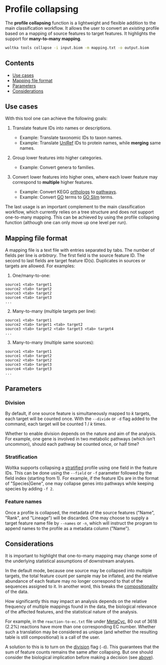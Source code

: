 # Profile collapsing

The **profile collapsing** function is a lightweight and flexible addition to the main classification workflow. It allows the user to convert an _existing_ profile based on a mapping of source features to target features. It highlights the support for **many-to-many mapping**.

```bash
woltka tools collapse -i input.biom -m mapping.txt -o output.biom
```


## Contents

- [Use cases](#use-cases)
- [Mapping file format](#mapping-file-format)
- [Parameters](#parameters)
- [Considerations](#considerations)


## Use cases

With this tool one can achieve the following goals:

1. Translate feature IDs into names or descriptions.
   - Example: Translate taxonomic IDs to taxon names.
   - Example: Translate [UniRef](https://www.uniprot.org/help/uniref) IDs to protein names, while **merging** same names.

2. Group lower features into higher categories.
   - Example: Convert genera to families.

3. Convert lower features into higher ones, where each lower feature may correspond to **multiple** higher features.
   - Example: Convert KEGG [orthologs](https://www.genome.jp/kegg/ko.html) to [pathways](https://www.genome.jp/kegg/pathway.html).
   - Example: Convert [GO](http://geneontology.org/docs/ontology-documentation/) terms to [GO Slim](http://www-legacy.geneontology.org/GO.slims.shtml) terms.

The last usage is an important complement to the main classification workflow, which currently relies on a tree structure and does not support one-to-many mapping. This can be achieved by using the profile collapsing function (although one can only move up one level per run).


## Mapping file format

A mapping file is a text file with entries separated by tabs. The number of fields per line is _arbitrary_. The first field is the source feature ID. The second to last fields are target feature ID(s). Duplicates in sources or targets are allowed. For examples:

1. One/many-to-one:
```
source1 <tab> target1
source2 <tab> target2
source3 <tab> target2
source4 <tab> target3
...
```

2. Many-to-many (multiple targets per line):
```
source1 <tab> target1
source2 <tab> target1 <tab> target2
source3 <tab> target2 <tab> target3 <tab> target4
...
```

3. Many-to-many (multiple same sources):
```
source1 <tab> target1
source1 <tab> target2
source2 <tab> target2
source3 <tab> target3
source4 <tab> target3
...
```

## Parameters

### Division

By default, if one source feature is simultaneously mapped to _k_ targets, each target will be counted once. With the `--divide` or `-d` flag added to the command, each target will be counted 1 / _k_ times.

Whether to enable division depends on the nature and aim of the analysis. For example, one gene is involved in two metabolic pathways (which isn't uncommon), should each pathway be counted once, or half time?

### Stratification

Woltka supports collapsing a [stratified](stratify.md) profile using one field in the feature IDs. This can be done using the `--field` or `-f` parameter followed by the field index (starting from 1). For example, if the feature IDs are in the format of "Species|Gene", one may collapse genes into pathways while keeping species by adding `-f 2`.

### Feature names

Once a profile is collapsed, the metadata of the source features ("Name", "Rank", and "Lineage") will be discarded. One may choose to supply a target feature name file by `--names` or `-n`, which will instruct the program to append names to the profile as a metadata column ("Name").


## Considerations

It is important to highlight that one-to-many mapping may change some of the
underlying statistical assumptions of downstream analyses.

In the default mode, because one source may be collapsed into multiple targets, the total feature count per sample may be inflated, and the relative abundance of each feature may no longer correspond to that of the sequences assigned to it. In another word, this breaks the [compositionality](https://en.wikipedia.org/wiki/Compositional_data) of the data.

How significantly this may impact an analysis depends on the relative frequency of multiple mappings found in the data, the biological relevance of the affected features, and the statistical nature of the analysis.

For example, in the `reaction-to-ec.txt` file under [MetaCyc](metacyc.md), 80 out of 3618 (2.2%) reactions have more than one corresponding EC number. Whether such a translation may be considered as unique (and whether the resulting table is still compositional) is a call of the user.

A solution to this is to turn on the [division](#division) flag (`-d`). This guarantees that the sum of feature counts remains the same after collapsing. But one should consider the biological implication before making a decision (see [above](#division)).
